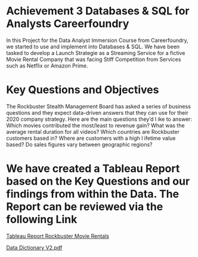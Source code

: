 # Achievement 3 Databases & SQL for Analysts Careerfoundry
In this Project for the Data Analyst Immersion Course from Careerfoundry, we started to use and implement into Databases & SQL. 
We have been tasked to develop a Launch Strategie as a Streaming Service for a fictive Movie Rental Company that was facing Stiff Competition from Services such as Netflix or Amazon Prime.

# Key Questions and Objectives
The Rockbuster Stealth Management Board has asked a series of business questions and they expect data-driven answers that they can use for their 2020 company strategy. Here are the main questions they’d l ike to answer:
Which movies contributed the most/least to revenue gain?
What was the average rental duration for all videos?
Which countries are Rockbuster customers based in?
Where are customers with a high l ifetime value based?
Do sales figures vary between geographic regions?

# We have created a Tableau Report based on the Key Questions and our findings from within the Data. The Report can be reviewed via the following Link 

[Tableau Report Rockbuster Movie Rentals](https://public.tableau.com/views/exercise3_10V2/Story1?:language=en-US&:display_count=n&:origin=viz_share_link)

[Data Dictionary V2.pdf](https://github.com/CinZane/Databases-SQL-for-Analysts/files/8462429/Data.Dictionary.V2.pdf)
